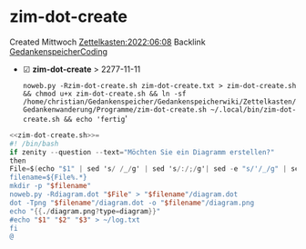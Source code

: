 # zim-dot-create
Created Mittwoch [Zettelkasten:2022:06:08]()
Backlink [GedankenspeicherCoding](../GedankenspeicherCoding.md)

* ☑ **zim-dot-create**  >  2277-11-11


  ``noweb.py -Rzim-dot-create.sh zim-dot-create.txt > zim-dot-create.sh && chmod u+x zim-dot-create.sh && ln -sf /home/christian/Gedankenspeicher/Gedankenspeicherwiki/Zettelkasten/Gedankenwanderung/Programme/zim-dot-create.sh ~/.local/bin/zim-dot-create.sh && echo 'fertig``'

```awk
<<zim-dot-create.sh>>=
#! /bin/bash
if zenity --question --text="Möchten Sie ein Diagramm erstellen?"
then 
File=$(echo "$1" | sed 's/ /_/g' | sed 's/:/;/g'| sed -e "s/'/_/g" | sed 's/\"//g')
filename=${File%.*}
mkdir -p "$filename"
noweb.py -Rdiagram.dot "$File" > "$filename"/diagram.dot
dot -Tpng "$filename"/diagram.dot -o "$filename"/diagram.png
echo "{{./diagram.png?type=diagram}}"
#echo "$1" "$2" "$3" > ~/log.txt
fi
@
```

